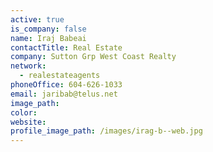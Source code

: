 ```yaml
---
active: true
is_company: false
name: Iraj Babeai
contactTitle: Real Estate
company: Sutton Grp West Coast Realty
network:
  - realestateagents
phoneOffice: 604-626-1033
email: jaribab@telus.net
image_path:
color:
website:
profile_image_path: /images/irag-b--web.jpg
---
```



